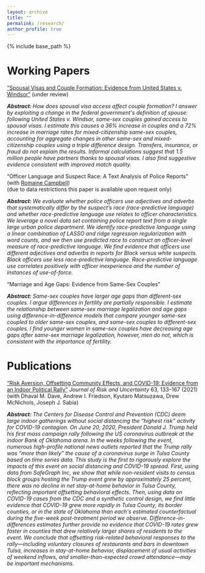```yaml
---
layout: archive
title: ""
permalink: /research/
author_profile: true
---
```


{% include base_path %}

<!---
Research Statement 
======

&emsp;Click to view my [Research Statement as a pdf](https://credpath.github.io/files/Redpath_Research_Statement.pdf).

<details>

<summary>Click to view my Research Statement as text.</summary>

<br>

I am an applied economist. I use modern econometric methods to answer empirical, policy-relevant, thought-provoking questions. My research to date studies two broad questions: 
  <ul type="circle"> 
    <li> How does marriage policy affect coupling? </li>
    <li> How can we reduce racial disparities in policing outcomes? </li>
	</ul>
In the future, I will continue researching issues of great social and policy relevance. <br> <br>

<b>Economics of the Household</b><br>

Recent legal, social, and demographic changes make marriage and cohabitation increasingly distinct and give same-sex couples the right to marry. These changes provide policy variation that lends itself to answering causal questions about marriage policy. Along with the popularity of marriage, the importance of child-rearing, and household decision-making, these changes also affirm the importance of continued research on the topic of marriage.<br> <br>

&emsp;&ensp;I leverage a change in the federal government's definition of spouse to estimate how spousal visa policy affects couple formation and marriage rates in my job market paper, “Spousal Visas and Couple Formation: Evidence from the End of the Defense Of Marriage Act.” By recognizing same-sex spouses, the federal government gives same-sex couples access to spousal visas for the first time and legalizes same-sex marriage for non-permanent residents. In response, the marriage and coupling rates for same-sex couples with a citizen and non-citizen partner increase dramatically. <br> <br>

&emsp;&ensp;My job market paper is the first to study an extensive margin change in access to spousal visas. I use a difference-in-differences-in-differences design to estimate the treatment-on-the-treated effect of the policy on coupling and marriage rates. Same-sex couples with a citizen partner and a non-citizen partner are the treatment group. The triple difference design removes selection bias due to coupling trends in other same-sex or mixed-citizenship couples. I also implement this with a Poisson count model. This has two advantages. First, the log-linear relationship permits interpreting the estimates as effects on <i>rates</i> in addition to counts. Second, unlike other log-linear models, the Poisson model preserves zeros in the outcome variable, so the sample maintains representativeness.<br> <br>

&emsp;&ensp;I find that access to spousal visas causes an increase in coupling rates by 36% and marriage rates by 78%. Hence, spousal visa policy substantially benefits non-permanent residents with citizen partners. Back-of-the-envelope calculations suggest that millions of people directly have their current partners thanks to spousal visa policy. <br> <br>

&emsp;&ensp;Legalizing same-sex marriage provides fertile ground for promising empirical research on the effects of marriage. I plan to leverage this variation in future research. In my current early-stage work, I ask if access to the legal marriage contract affects assortative mating or the surplus generated by matches. If so, marriage law favors the creation of some couples over others. I answer this question using variation in state-level same-sex marriage legalization. I calibrate a model (Ciscato, Galichon, Goussé JPE 2020) that quantifies the relative extent of assortative mating and matching surplus across marriage markets. State, year, and couple type (same-sex, different-sex) define the marriage markets. I then estimate how same-sex marriage legalization affects these quantities, using a staggered difference-in-differences design.<br> <br>

&emsp;&ensp;My research adds to the contemporary marriage literature that recognizes the distinction between cohabitation and the legal marriage contract. Underappreciating this distinction can confuse analyses of marriage. My research also reframes the experiences of the LGBTQ+ population. In addition to understanding this understudied population, we can learn about significant policies that impact everyone. <br> <br>

<b>Economics of Crime and Policing</b><br>

Policing is a substantial expense for municipalities, and there is growing concern regarding the outcomes of policing. Heated public debate over crime and policing demonstrates the urgent need for research on these topics. <br> <br>

&emsp;&ensp;My co-author, Romaine Campbell, and I have detailed administrative data from a large urban police department in the United States. We exploit these data to gain policy-relevant insight into police officer behavior. <br> <br>

&emsp;&ensp;In our working paper, “Officer Language and Suspect Race: A Text Analysis of Police Reports,” we construct an officer-level measure of text-based racial slant. We then leverage the random assignment of officers to 911 call dispatches to estimate the effect of police officer racial slant on arrest probability. Preliminary results suggest that officers exhibiting racial slant make disproportionately more arrests in white neighborhoods. <br> <br>

&emsp;&ensp;To create the measure of racial slant, I use Natural Language Processing: machine learning methods that allow me to use text as data. I use adjectives and adverbs from thousands of police reports to predict the observed suspect race with an elastic net logistic regression. The elastic net optimally combines \(\ell_1\) (lasso) and \(\ell_2\) (ridge) penalties on the word coefficients, setting many to zero. Therefore, the machine learning model implicitly pinpoints words that encode suspect race and neutral words. We interpret the closeness of the predicted and true suspect race as a measure of a police report's ability to encode race implicitly.<br> <br>

&emsp;&ensp;In work-in-progress, we use these administrative data to estimate the effect of body-worn cameras on dispatch outcomes. The police department we work with was not an early adopter of body-worn cameras and was institutionally unwilling to adopt them with a randomized control trial. Therefore, it may reflect an average police department better than one willing to implement a randomized control trial. We compare dispatches made in broad daylight to those made at night before and after the rollout of body-worn cameras, using a difference-in-differences design. Preliminary results suggest that requiring officers to wear cameras changes their propensity to initiate interactions with civilians. <br> <br>

&emsp;&ensp;Our research contributes to a growing literature on policing. We hope to provide much-needed evidence on effective policing to help policy-makers find appropriate solutions to pressing problems.<br> <br>

<b>Future Directions</b><br>

I plan to further develop my text analysis skills in future research projects. These methods are increasingly popular in social science and develop our econometric toolkit to tap into the world of text. I am also grateful for the new difference-in-differences literature clarifying how to implement staggered treatment designs. These designs fit many meaningful contexts. I plan to continue to employ these and other methods to estimate credible causal effects of meaningful policies.<br>

</details> 

<br>
--->




Working Papers
======


[“Spousal Visas and Couple Formation: Evidence from United States v. Windsor”](https://credpath.github.io/files/Redpath_Job_Market_Paper.pdf) (under review) <br>

<i> <b> Abstract: </b> How does spousal visa access affect couple formation? I answer by exploiting a change in the federal government's definition of spouse: following United States v. Windsor, same-sex couples gained access to spousal visas. I estimate this causes a 36% increase in couples and a 72% increase in marriage rates for mixed-citizenship same-sex couples, accounting for aggregate changes in other same-sex and mixed-citizenship couples using a triple difference design. Transfers, insurance, or fraud do not explain the results. Informal calculations suggest that 1.5 million people have partners thanks to spousal visas. I also find suggestive evidence consistent with improved match quality. </i> <br>


“Officer Language and Suspect Race: A Text Analysis of Police Reports” (with [Romaine Campbell](https://romainecampbell.github.io/)) <br> 
(due to data restrictions this paper is available upon request only) <br>

<i> <b> Abstract: </b> We evaluate whether police officers use adjectives and adverbs that systematically differ by the suspect’s race (race-predictive language) and whether race-predictive language use relates to officer characteristics. We leverage a novel data set containing police report text from a single large urban police department. We identify race-predictive language using a linear combination of LASSO and ridge regression regularization with word counts, and we then use predicted race to construct an officer-level measure of race-predictive language. We find evidence that officers use different adjectives and adverbs in reports for Black versus white suspects. Black officers use less race-predictive language. Race-predictive language use correlates positively with officer inexperience and the number of instances of use-of-force. </i> <br>

“Marriage and Age Gaps: Evidence from Same-Sex Couples” <br>

<i> <b> Abstract: </b>  Same-sex couples have larger age gaps than different-sex couples. I argue differences in fertility are partially responsible. I estimate the relationship between same-sex marriage legalization and age gaps using difference-in-difference models that compare younger same-sex coupled to older same-sex couples, and same-sex couples to different-sex couples. I find younger women in same-sex couples have decreasing age gaps after same-sex marriage legalization, however, men do not, which is consistent with the importance of fertility.  </i> <br>

<!---
Works in Progress
======

“Marriage Legalization, Assortative Mating, and Match Surplus”<br>

<i> <b> Abstract: </b> Marriage is a social phenomenon. Marriage is also a legal contract. Does access to the legal marriage contract affect assortative mating or the surplus generated by matches? If so, marriage policy favors the creation of some couples over others. I answer this question using variation in state law. Previously states barred same-sex couples from the legal marriage contract. I calibrate a model (Ciscato, Gousse, Galichon JPE 2020) that quantifies the relative extent of assortative mating and total matching surplus across marriage markets defined by state, year, and couple type: same-sex and different-sex. I then estimate how same-sex marriage legalization affects these quantities, using a staggered diff-in-diff design. </i> <br>


“Body-Worn Cameras and Police Stops” (with [Romaine Campbell](https://economics.harvard.edu/people/romaine-campbell))<br>

<i> <b> Abstract: </b> We study the effects of body-worn cameras on officer interactions in a police department that was not an early adopter of body-worn cameras and was institutionally unwilling to adopt them with a randomized control trial (RCT). We hypothesize that this sizeable urban police department may better reflect an average department than early adopters or departments willing to implement an RCT. We compare dispatches made during daylight hours to those made at night before and after the rollout of body-worn cameras. We find that officers use less force during self-dispatched calls and make fewer self-dispatches after the rollout. We do not find changes in officer use of force for 911 call dispatches. </i> <br>
--->

Publications
======

[“Risk Aversion, Offsetting Community Effects, and COVID-19: Evidence from an Indoor Political Rally”](https://link.springer.com/article/10.1007/s11166-021-09359-4) *Journal of Risk and Uncertainty* 63, 133–167 (2021) (with Dhaval M. Dave, Andrew I. Friedson, Kyutaro Matsuzawa, Drew McNichols, Joseph J. Sabia)<br>

<i> <b> Abstract: </b> The Centers for Disease Control and Prevention (CDC) deem large indoor gatherings without social distancing the “highest risk” activity for COVID-19 contagion. On June 20, 2020, President Donald J. Trump held his first mass campaign rally following the US coronavirus outbreak at the indoor Bank of Oklahoma arena. In the weeks following the event, numerous high-profile national news outlets reported that the Trump rally was “more than likely” the cause of a coronavirus surge in Tulsa County based on time series data. This study is the first to rigorously explore the impacts of this event on social distancing and COVID-19 spread. First, using data from SafeGraph Inc, we show that while non-resident visits to census block groups hosting the Trump event grew by approximately 25 percent, there was no decline in net stay-at-home behavior in Tulsa County, reflecting important offsetting behavioral effects. Then, using data on COVID-19 cases from the CDC and a synthetic control design, we find little evidence that COVID-19 grew more rapidly in Tulsa County, its border counties, or in the state of Oklahoma than each's estimated counterfactual during the five-week post-treatment period we observe. Difference-in-differences estimates further provide no evidence that COVID-19 rates grew faster in counties that drew relatively larger shares of residents to the event. We conclude that offsetting risk-related behavioral responses to the rally—including voluntary closures of restaurants and bars in downtown Tulsa, increases in stay-at-home behavior, displacement of usual activities of weekend inflows, and smaller-than-expected crowd attendance—may be important mechanisms. </i> <br>
